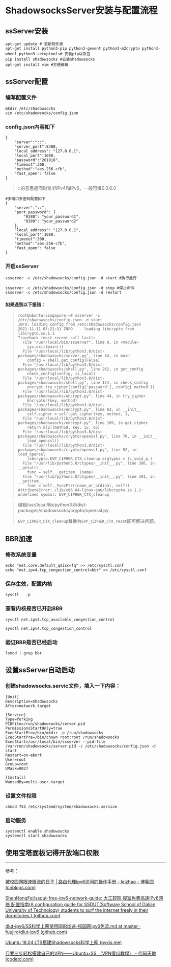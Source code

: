 # ShadowsocksServer安装与配置流程

## ssServer安装

```
apt-get update # 更新软件源
apt-get install python3-pip python3-gevent python3-m2crypto python3-wheel python3-setuptools# 安装pip以及包
pip install shadowsocks #安装shadowsocks
apt-get install vim #方便编辑
```

## ssServer配置

### 编写配置文件

```
mkdir /etc/shadowsocks
vim /etc/shadowsocks/config.json
```

### config.json内容如下

```
{
    "server":"::",
    "server_port":8388,
    "local_address": "127.0.0.1",
    "local_port":1080,
    "password":"261018",
    "timeout":300,
    "method":"aes-256-cfb",
    "fast_open": false
}
```
> ::的意思是同时监听IPv4和IPv6，一般可填0.0.0.0

```
#多端口多密码配置如下
{
    "server":"::",
    "port_password": {
        "8388": "your_password1",
        "8389": "your_password2"
    },
    "local_address": "127.0.0.1",
    "local_port":1080,
    "timeout":300,
    "method":"aes-256-cfb",
    "fast_open": false
}
```

### 开启ssServer

```
ssserver -c /etc/shadowsocks/config.json -d start #执行此行

ssserver -c /etc/shadowsocks/config.json -d stop #停止命令
ssserver -c /etc/shadowsocks/config.json -d restart 
```

#### 如果遇到以下报错：

> ```
> root@ubuntu-singapore:~# ssserver -c /etc/shadowsocks/config.json -d start
> INFO: loading config from /etc/shadowsocks/config.json
> 2021-11-11 07:21:51 INFO     loading libcrypto from libcrypto.so.1.1
> Traceback (most recent call last):
>   File "/usr/local/bin/ssserver", line 8, in <module>
>     sys.exit(main())
>   File "/usr/local/lib/python3.8/dist-packages/shadowsocks/server.py", line 34, in main
>     config = shell.get_config(False)
>   File "/usr/local/lib/python3.8/dist-packages/shadowsocks/shell.py", line 262, in get_config
>     check_config(config, is_local)
>   File "/usr/local/lib/python3.8/dist-packages/shadowsocks/shell.py", line 124, in check_config
>     encrypt.try_cipher(config['password'], config['method'])
>   File "/usr/local/lib/python3.8/dist-packages/shadowsocks/encrypt.py", line 44, in try_cipher
>     Encryptor(key, method)
>   File "/usr/local/lib/python3.8/dist-packages/shadowsocks/encrypt.py", line 82, in __init__
>     self.cipher = self.get_cipher(key, method, 1,
>   File "/usr/local/lib/python3.8/dist-packages/shadowsocks/encrypt.py", line 109, in get_cipher
>     return m[2](method, key, iv, op)
>   File "/usr/local/lib/python3.8/dist-packages/shadowsocks/crypto/openssl.py", line 76, in __init__
>     load_openssl()
>   File "/usr/local/lib/python3.8/dist-packages/shadowsocks/crypto/openssl.py", line 52, in load_openssl
>     libcrypto.EVP_CIPHER_CTX_cleanup.argtypes = (c_void_p,)
>   File "/usr/lib/python3.8/ctypes/__init__.py", line 386, in __getattr__
>     func = self.__getitem__(name)
>   File "/usr/lib/python3.8/ctypes/__init__.py", line 391, in __getitem__
>     func = self._FuncPtr((name_or_ordinal, self))
> AttributeError: /lib/x86_64-linux-gnu/libcrypto.so.1.1: undefined symbol: EVP_CIPHER_CTX_cleanup
> ```

> 编辑/usr/local/lib/python3.8/dist-packages/shadowsocks/crypto/openssl.py
>
> `EVP_CIPHER_CTX_cleanup`替换为`EVP_CIPHER_CTX_reset`即可解决问题。

## BBR加速

### 修改系统变量

```
echo "net.core.default_qdisc=fq" >> /etc/sysctl.conf
echo "net.ipv4.tcp_congestion_control=bbr" >> /etc/sysctl.conf
```

### 保存生效，配置内核

```
sysctl   -p
```

###  查看内核是否已开启BBR

```
sysctl net.ipv4.tcp_available_congestion_control

sysctl net.ipv4.tcp_congestion_control
```

### 验证BBR是否已经启动

```
lsmod | grep bbr
```

## 设置ssServer自动启动

### 创建shadowsocks.servic文件，填入一下内容：

```
[Unit]
Description=Shadowsocks
After=network.target

[Service]
Type=forking
PIDFile=/run/shadowsocks/server.pid
PermissionsStartOnly=true
ExecStartPre=/bin/mkdir -p /run/shadowsocks
ExecStartPre=/bin/chown root:root /run/shadowsocks
ExecStart=/usr/local/bin/ssserver --pid-file /var/run/shadowsocks/server.pid -c /etc/shadowsocks/config.json -d start
Restart=on-abort
User=root
Group=root
UMask=0027

[Install]
WantedBy=multi-user.target
```

### 设置文件权限

```
chmod 755 /etc/systemd/system/shadowsocks.service
```

### 启动服务

```
systemctl enable shadowsocks
systemctl start shadowsocks
```
## 使用宝塔面板记得开放端口权限


----------------

参考：

[被校园网限速限流的日子 | 路由代理ipv6访问的操作手册 - leizhao - 博客园 (cnblogs.com)](https://www.cnblogs.com/hizhaolei/p/11452303.html)

[ShenHongFei/ssdut-free-ipv6-network-guide: 大工软院 寝室免费高速IPv6网络 配置指南(A configuration guide for SSDUT(Software School of Dalian University of Technology) students to surf the internet freely in their dormitories.) (github.com)](https://github.com/ShenHongFei/ssdut-free-ipv6-network-guide)

[dlut-ipv6/SS科学上网使用BBR加速-校园网ipv6免流.md at master · fuujiro/dlut-ipv6 (github.com)](https://github.com/fuujiro/dlut-ipv6/blob/master/SS科学上网使用BBR加速-校园网ipv6免流.md)

[Ubuntu 18.04 LTS搭建Shadowsocks科学上网 (pyxis.me)](https://pyxis.me/ubuntu-18-04-ltsan-zhuang-shadowsocks/)

[只要三步轻松搭建自己的VPN——Ubuntu+SS （VPN傻瓜教程） - 代码天地 (codetd.com)](https://www.codetd.com/article/1418936)

